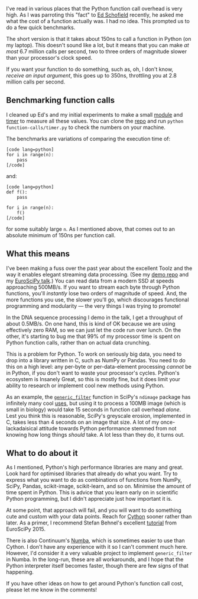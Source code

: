 <!--
.. title: The cost of a Python function call
.. slug: the-cost-of-a-python-function-call
.. date: 2015-12-10 01:04:00
.. tags: Planet SciPy,programming,Python
.. category: 
.. link: 
.. description: 
.. type: text
.. has_math: no
.. status: published
.. wp-status: publish
-->

<html><body><p>I've read in various places that the Python function call overhead is very high. As I was parroting this "fact" to <a href="https://twitter.com/edschofield">Ed Schofield</a> recently, he asked me what the cost of a function actually was. I had no idea. This prompted us to do a few quick benchmarks.

The short version is that it takes about 150ns to call a function in Python (on my laptop). This doesn't sound like a lot, but it means that you can make <em>at most</em> 6.7 million calls per second, two to three orders of magnitude slower than your processor's clock speed.

If you want your function to do something, such as, oh, I don't know, <em>receive an input argument</em>, this goes up to 350ns, throttling you at 2.8 million calls per second.

</p><h2>Benchmarking function calls</h2>

I cleaned up Ed's and my initial experiments to make a small <a href="https://github.com/jni/performance-tests/blob/master/function-calls/f.py">module</a> and <a href="https://github.com/jni/performance-tests/blob/master/function-calls/timer.py">timer</a> to measure all these values. You can clone the <a href="https://github.com/jni/performance-tests">repo</a> and run <code>python function-calls/timer.py</code> to check the numbers on your machine.

The benchmarks are variations of comparing the execution time of:

```
[code lang=python]
for i in range(n):
    pass
[/code]
```

and:

```
[code lang=python]
def f():
    pass

for i in range(n):
    f()
[/code]
```

for some suitably large <code>n</code>. As I mentioned above, that comes out to an absolute minimum of 150ns per function call.

<h2>What this means</h2>

I've been making a fuss over the past year about the excellent Toolz and the way it enables elegant streaming data processing. (See my <a href="https://github.com/jni/streaming-talk">demo repo</a> and my <a href="https://www.youtube.com/watch?v=cMo4fnCbSPc">EuroSciPy talk</a>.) You can read data from a modern SSD at speeds approaching 500MB/s. If you want to stream each byte through Python functions, you'll <em>instantly</em> lose two orders of magnitude of speed. And, the more functions you use, the slower you'll go, which discourages functional programming and modularity — the very things I was trying to promote!

In the DNA sequence processing I demo in the talk, I get a throughput of about 0.5MB/s. On one hand, this is kind of OK because we are using effectively zero RAM, so we can just let the code run over lunch. On the other, it's starting to bug me that 99% of my processor time is spent on Python function calls, rather than on actual data crunching.

This is a problem for Python. To work on seriously big data, you need to drop into a library written in C, such as NumPy or Pandas. You need to do this on a high level: any per-byte or per-data-element processing <em>cannot</em> be in Python, if you don't want to waste your processor's cycles. Python's ecosystem is Insanely Great, so this is mostly fine, but it does limit your ability to research or implement cool new methods using Python.

As an example, the <a href="http://docs.scipy.org/doc/scipy/reference/generated/scipy.ndimage.filters.generic_filter.html"><code>generic_filter</code></a> function in SciPy's <code>ndimage</code> package has infinitely many cool <a href="http://ilovesymposia.com/2014/06/24/a-clever-use-of-scipys-ndimage-generic_filter-for-n-dimensional-image-processing/">uses</a>, but using it to process a 100MB image (which is small in biology) would take 15 seconds in function call overhead <em>alone</em>. Lest you think this is reasonable, SciPy's greyscale erosion, implemented in C, takes less than 4 seconds on an image that size. A lot of my once-lackadaisical attitude towards Python performance stemmed from not knowing how long things <em>should</em> take. A lot less than they do, it turns out.

<h2>What to do about it</h2>

As I mentioned, Python's high performance libraries are many and great. Look hard for optimised libraries that already do what you want. Try to express what you want to do as combinations of functions from NumPy, SciPy, Pandas, scikit-image, scikit-learn, and so on. Minimise the amount of time spent in Python. This is advice that you learn early on in scientific Python programming, but I didn't appreciate just how important it is.

At some point, that approach will fail, and you will want to do something cute and custom with your data points. Reach for <a href="http://cython.readthedocs.org">Cython</a> sooner rather than later. As a primer, I recommend Stefan Behnel's excellent <a href="https://youtu.be/GmxZfZjEjZo">tutorial</a> from EuroSciPy 2015.

There is also Continuum's <a href="http://numba.pydata.org">Numba</a>, which is sometimes easier to use than Cython. I don't have any experience with it so I can't comment much here. However, I'd consider it a very valuable project to implement <code>generic_filter</code> in Numba.
In the long-run, these are all workarounds, and I hope that the Python interpreter itself becomes faster, though there are few signs of that happening.

If you have other ideas on how to get around Python's function call cost, please let me know in the comments!</body></html>
